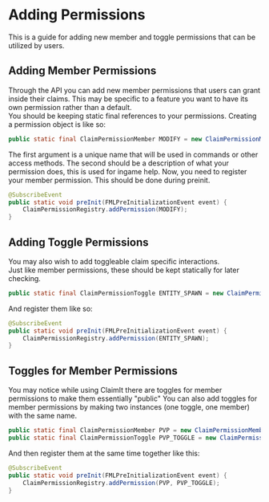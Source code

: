 # Adding Permissions
This is a guide for adding new member and toggle permissions that can be utilized by users.


## Adding Member Permissions
Through the API you can add new member permissions that users can grant inside their claims. This may be specific to a feature you want to have its own permission rather than a default.<br>
You should be keeping static final references to your permissions. Creating a permission object is like so:

```java
public static final ClaimPermissionMember MODIFY = new ClaimPermissionMember("modify", "Allows modification of blocks - placing and breaking.");
```

The first argument is a unique name that will be used in commands or other access methods. The second should be a description of what your permission does, this is used for ingame help.
Now, you need to register your member permission. This should be done during preinit.

```java
@SubscribeEvent
public static void preInit(FMLPreInitializationEvent event) {
	ClaimPermissionRegistry.addPermission(MODIFY);
}
```

## Adding Toggle Permissions
You may also wish to add toggleable claim specific interactions.<br>
Just like member permissions, these should be kept statically for later checking.

```java
public static final ClaimPermissionToggle ENTITY_SPAWN = new ClaimPermissionToggle("entity_spawn", false, "Turning on allows mobs and animals to spawn.");
```

And register them like so:

```java
@SubscribeEvent
public static void preInit(FMLPreInitializationEvent event) {
	ClaimPermissionRegistry.addPermission(ENTITY_SPAWN);
}
```

## Toggles for Member Permissions
You may notice while using ClaimIt there are toggles for member permissions to make them essentially "public"
You can also add toggles for member permissions by making two instances (one toggle, one member) with the same name.

```java
public static final ClaimPermissionMember PVP = new ClaimPermissionMember("pvp", "Allows damaging other players. Can be disabled by server admin.");
public static final ClaimPermissionToggle PVP_TOGGLE = new ClaimPermissionToggle("pvp", false, "Allows damaging other players in the claim for all users if enabled.");
```

And then register them at the same time together like this:

```java
@SubscribeEvent
public static void preInit(FMLPreInitializationEvent event) {
	ClaimPermissionRegistry.addPermission(PVP, PVP_TOGGLE);
}
```